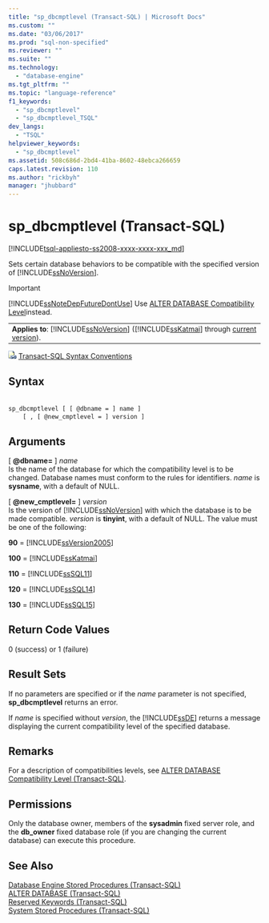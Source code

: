 ```yaml
---
title: "sp_dbcmptlevel (Transact-SQL) | Microsoft Docs"
ms.custom: ""
ms.date: "03/06/2017"
ms.prod: "sql-non-specified"
ms.reviewer: ""
ms.suite: ""
ms.technology: 
  - "database-engine"
ms.tgt_pltfrm: ""
ms.topic: "language-reference"
f1_keywords: 
  - "sp_dbcmptlevel"
  - "sp_dbcmptlevel_TSQL"
dev_langs: 
  - "TSQL"
helpviewer_keywords: 
  - "sp_dbcmptlevel"
ms.assetid: 508c686d-2bd4-41ba-8602-48ebca266659
caps.latest.revision: 110
ms.author: "rickbyh"
manager: "jhubbard"
---
```

# sp_dbcmptlevel (Transact-SQL)
[!INCLUDE[tsql-appliesto-ss2008-xxxx-xxxx-xxx_md](../../../database-engine/configure/windows/includes/tsql-appliesto-ss2008-xxxx-xxxx-xxx-md.md)]

  Sets certain database behaviors to be compatible with the specified version of [!INCLUDE[ssNoVersion](../../../advanced-analytics/r-services/includes/ssnoversion-md.md)].  
  
> [!IMPORTANT]  
>  [!INCLUDE[ssNoteDepFutureDontUse](../../../database-engine/availability-groups/windows/includes/ssnotedepfuturedontuse-md.md)] Use [ALTER DATABASE Compatibility Level](../../../t-sql/statements/alter-database-transact-sql-compatibility-level.md)instead.  
  
||  
|-|  
|**Applies to**: [!INCLUDE[ssNoVersion](../../../advanced-analytics/r-services/includes/ssnoversion-md.md)] ([!INCLUDE[ssKatmai](../../../analysis-services/data-mining/includes/sskatmai-md.md)] through [current version](http://go.microsoft.com/fwlink/p/?LinkId=299658)).|  
  
 ![Topic link icon](../../../database-engine/configure/windows/media/topic-link.gif "Topic link icon") [Transact-SQL Syntax Conventions](../../../t-sql/language-elements/transact-sql-syntax-conventions-transact-sql.md)  
  
## Syntax  
  
```  
  
sp_dbcmptlevel [ [ @dbname = ] name ]   
    [ , [ @new_cmptlevel = ] version ]  
```  
  
## Arguments  
 [ **@dbname=** ] *name*  
 Is the name of the database for which the compatibility level is to be changed. Database names must conform to the rules for identifiers. *name* is **sysname**, with a default of NULL.  
  
 [ **@new_cmptlevel=** ] *version*  
 Is the version of [!INCLUDE[ssNoVersion](../../../advanced-analytics/r-services/includes/ssnoversion-md.md)] with which the database is to be made compatible. *version* is **tinyint**, with a default of NULL. The value must be one of the following:  
  
 **90** = [!INCLUDE[ssVersion2005](../../../analysis-services/data-mining/includes/ssversion2005-md.md)]  
  
 **100** = [!INCLUDE[ssKatmai](../../../analysis-services/data-mining/includes/sskatmai-md.md)]  
  
 **110** = [!INCLUDE[ssSQL11](../../../analysis-services/includes/sssql11-md.md)]  
  
 **120** = [!INCLUDE[ssSQL14](../../../analysis-services/includes/sssql14-md.md)]  
  
 **130** = [!INCLUDE[ssSQL15](../../../analysis-services/powershell/includes/sssql15-md.md)]  
  
## Return Code Values  
 0 (success) or 1 (failure)  
  
## Result Sets  
 If no parameters are specified or if the *name* parameter is not specified, **sp_dbcmptlevel** returns an error.  
  
 If *name* is specified without *version*, the [!INCLUDE[ssDE](../../../analysis-services/instances/install/windows/includes/ssde-md.md)] returns a message displaying the current compatibility level of the specified database.  
  
## Remarks  
 For a description of compatibilities levels, see [ALTER DATABASE Compatibility Level &#40;Transact-SQL&#41;](../../../t-sql/statements/alter-database-transact-sql-compatibility-level.md).  
  
## Permissions  
 Only the database owner, members of the **sysadmin** fixed server role, and the **db_owner** fixed database role (if you are changing the current database) can execute this procedure.  
  
## See Also  
 [Database Engine Stored Procedures &#40;Transact-SQL&#41;](../../../relational-databases/reference/system-stored-procedures/database-engine-stored-procedures-transact-sql.md)   
 [ALTER DATABASE &#40;Transact-SQL&#41;](../../../t-sql/statements/alter-database-transact-sql.md)   
 [Reserved Keywords &#40;Transact-SQL&#41;](../../../t-sql/language-elements/reserved-keywords-transact-sql.md)   
 [System Stored Procedures &#40;Transact-SQL&#41;](../../../relational-databases/reference/system-stored-procedures/system-stored-procedures-transact-sql.md)  
  
  